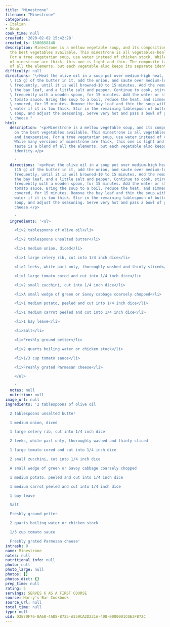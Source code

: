 ```yaml
---
title: "Minestrone"
filename: "Minestrone"
categories:
- Italian
- Soup
cook_time: null
created: '2020-02-02 15:42:28'
created_ts: 1580658148
description: Minestrone is a mellow vegetable soup, and its composition depends on
  the best vegetables available. This minestrone is all vegetables-healthful and inexpensive.
  For a true vegetarian soup, use water instead of chicken stock. While many versions
  of minestrone are thick, this one is light and thin. The composite taste is a blend
  of all the elements, but each vegetable also keeps its separate identity.
difficulty: null
directions: "\rHeat the olive oil in a soup pot over medium-high heat, melt 1 tablespoon\
  \ (15 g) of the butter in it, add the onion, and saute over medium-low heat, stirring\
  \ frequently, until it is well browned-10 to 15 minutes. Add the remaining vegetables,\
  \ the bay leaf, and a little salt and pepper. Continue to cook, stirring the vegetables\
  \ frequently with a wooden spoon, for 15 minutes. Add the water or stock and the\
  \ tomato sauce. Bring the soup to a boil, reduce the heat, and simmer, partially\
  \ covered, for 15 minutes. Remove the bay leaf and thin the soup with a little boiling\
  \ water if it is too thick. Stir in the remaining tablespoon of butter, taste the\
  \ soup, and adjust the seasoning. Serve very hot and pass a bowl of grated Parmesan\
  \ cheese."
html:
  description: '<p>Minestrone is a mellow vegetable soup, and its composition depends
    on the best vegetables available. This minestrone is all vegetables-healthful
    and inexpensive. For a true vegetarian soup, use water instead of chicken stock.
    While many versions of minestrone are thick, this one is light and thin. The composite
    taste is a blend of all the elements, but each vegetable also keeps its separate
    identity.</p>

    '
  directions: '<p>Heat the olive oil in a soup pot over medium-high heat, melt 1 tablespoon
    (15 g) of the butter in it, add the onion, and saute over medium-low heat, stirring
    frequently, until it is well browned-10 to 15 minutes. Add the remaining vegetables,
    the bay leaf, and a little salt and pepper. Continue to cook, stirring the vegetables
    frequently with a wooden spoon, for 15 minutes. Add the water or stock and the
    tomato sauce. Bring the soup to a boil, reduce the heat, and simmer, partially
    covered, for 15 minutes. Remove the bay leaf and thin the soup with a little boiling
    water if it is too thick. Stir in the remaining tablespoon of butter, taste the
    soup, and adjust the seasoning. Serve very hot and pass a bowl of grated Parmesan
    cheese.</p>

    '
  ingredients: '<ul>

    <li>2 tablespoons of olive oil</li>

    <li>2 tablespoons unsalted butter</li>

    <li>1 medium onion, diced</li>

    <li>1 large celery rib, cut into 1/4 inch dice</li>

    <li>2 leeks, white part only, thoroughly washed and thinly sliced</li>

    <li>1 large tomato cored and cut into 1/4 inch dice</li>

    <li>2 small zucchini, cut into 1/4 inch dice</li>

    <li>A small wedge of green or Savoy cabbage coarsely chopped</li>

    <li>1 medium potato, peeled and cut into 1/4 inch dice</li>

    <li>1 medium carrot peeled and cut into 1/4 inch dice</li>

    <li>1 bay leave</li>

    <li>Salt</li>

    <li>Freshly ground petter</li>

    <li>2 quarts boiling water or chicken stock</li>

    <li>1/3 cup tomato sauce</li>

    <li>Freshly grated Parmesan cheese</li>

    </ul>

    '
  notes: null
  nutrition: null
image_url: null
ingredients: '2 tablespoons of olive oil

  2 tablespoons unsalted butter

  1 medium onion, diced

  1 large celery rib, cut into 1/4 inch dice

  2 leeks, white part only, thoroughly washed and thinly sliced

  1 large tomato cored and cut into 1/4 inch dice

  2 small zucchini, cut into 1/4 inch dice

  A small wedge of green or Savoy cabbage coarsely chopped

  1 medium potato, peeled and cut into 1/4 inch dice

  1 medium carrot peeled and cut into 1/4 inch dice

  1 bay leave

  Salt

  Freshly ground petter

  2 quarts boiling water or chicken stock

  1/3 cup tomato sauce

  Freshly grated Parmesan cheese'
intrash: 0
name: Minestrone
notes: null
nutritional_info: null
photo: null
photo_large: null
photos: []
photos_dict: {}
prep_time: null
rating: 5
servings: SERVES 6 AS A FIRST COURSE
source: Harry's Bar Cookbook
source_url: null
total_time: null
type: null
uid: D3E70F76-8A68-4AD8-8725-A359CA2D231A-408-0000001C0E3F872C
---
```

